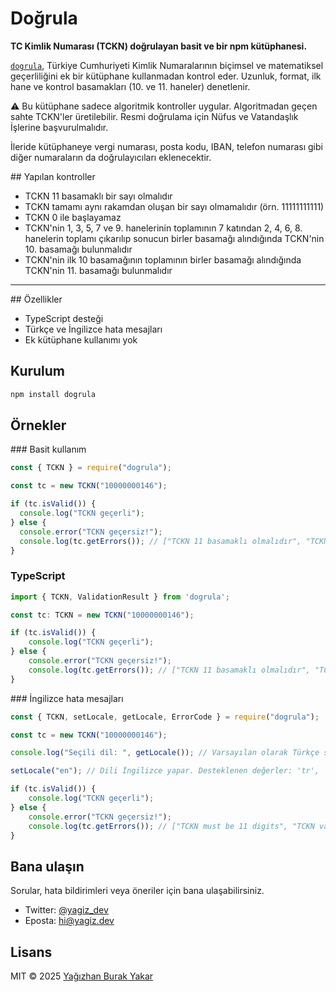 # Doğrula

**TC Kimlik Numarası (TCKN) doğrulayan basit ve bir npm kütüphanesi.**

[`dogrula`](https://npmjs.com/package/dogrula), Türkiye Cumhuriyeti Kimlik Numaralarının biçimsel ve matematiksel geçerliliğini ek bir kütüphane kullanmadan kontrol eder.
Uzunluk, format, ilk hane ve kontrol basamakları (10. ve 11. haneler) denetlenir.

⚠️ Bu kütüphane sadece algoritmik kontroller uygular. Algoritmadan geçen sahte TCKN'ler üretilebilir. Resmi doğrulama için Nüfus ve Vatandaşlık İşlerine başvurulmalıdır.

İleride kütüphaneye vergi numarası, posta kodu, IBAN, telefon numarası gibi diğer numaraların da doğrulayıcıları eklenecektir.

## Yapılan kontroller

* TCKN 11 basamaklı bir sayı olmalıdır
* TCKN tamamı aynı rakamdan oluşan bir sayı olmamalıdır (örn. 11111111111)
* TCKN 0 ile başlayamaz
* TCKN'nin 1, 3, 5, 7 ve 9. hanelerinin toplamının 7 katından 2, 4, 6, 8. hanelerin toplamı çıkarılıp sonucun birler basamağı alındığında TCKN'nin 10. basamağı bulunmalıdır
* TCKN'nin ilk 10 basamağının toplamının birler basamağı alındığında TCKN'nin 11. basamağı bulunmalıdır

---

## Özellikler

* TypeScript desteği
* Türkçe ve İngilizce hata mesajları
* Ek kütüphane kullanımı yok

## Kurulum

```bash
npm install dogrula
```

## Örnekler

### Basit kullanım

```js
const { TCKN } = require("dogrula");

const tc = new TCKN("10000000146");

if (tc.isValid()) {
  console.log("TCKN geçerli");
} else {
  console.error("TCKN geçersiz!");
  console.log(tc.getErrors()); // ["TCKN 11 basamaklı olmalıdır", "TCKN doğrulama algoritması başarısız oldu", vb.]
}
```

### TypeScript

```ts
import { TCKN, ValidationResult } from 'dogrula';

const tc: TCKN = new TCKN("10000000146");

if (tc.isValid()) {
    console.log("TCKN geçerli");
} else {
    console.error("TCKN geçersiz!");
    console.log(tc.getErrors()); // ["TCKN 11 basamaklı olmalıdır", "TCKN doğrulama algoritması başarısız oldu", vb.]
}
```

### İngilizce hata mesajları

```js
const { TCKN, setLocale, getLocale, ErrorCode } = require("dogrula");

const tc = new TCKN("10000000146");

console.log("Seçili dil: ", getLocale()); // Varsayılan olarak Türkçe seçilir

setLocale("en"); // Dili İngilizce yapar. Desteklenen değerler: 'tr', 'en'

if (tc.isValid()) {
    console.log("TCKN geçerli");
} else {
    console.error("TCKN geçersiz!");
    console.log(tc.getErrors()); // ["TCKN must be 11 digits", "TCKN validation algorithm failed", vb.]
}
```

## Bana ulaşın

Sorular, hata bildirimleri veya öneriler için bana ulaşabilirsiniz.

* Twitter: [@yagiz_dev](https://x.com/yagiz_dev)
* Eposta: hi@yagiz.dev

## Lisans

MIT © 2025 [Yağızhan Burak Yakar](https://yagiz.dev)
